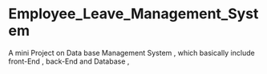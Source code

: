 # Employee_Leave_Management_System
A mini Project on Data base Management System , which basically include front-End , back-End and Database , 
